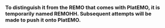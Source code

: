 ### To distinguish it from the REMO that comes with PlatEMO, it is temporarily named REMOHH. Subsequent attempts will be made to push it onto PlatEMO.